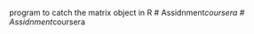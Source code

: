 program to catch the  matrix object in R #   A s s i d n m e n t _ c o u r s e r a  
 #   A s s i d n m e n t _ c o u r s e r a  
 